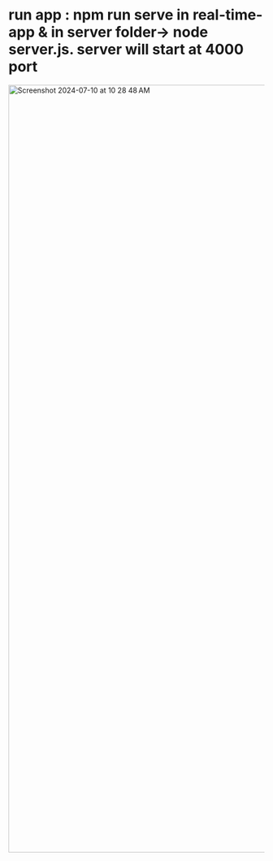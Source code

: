# run app : npm run serve in real-time-app & in server folder-> node server.js. server will start at 4000 port


<img width="1512" alt="Screenshot 2024-07-10 at 10 28 48 AM" src="https://github.com/NidhiSah88/Socketio-vue3-real-time-ChatApp/assets/90081445/03bef93c-5aeb-4985-84c9-f85aa75b4fac">
